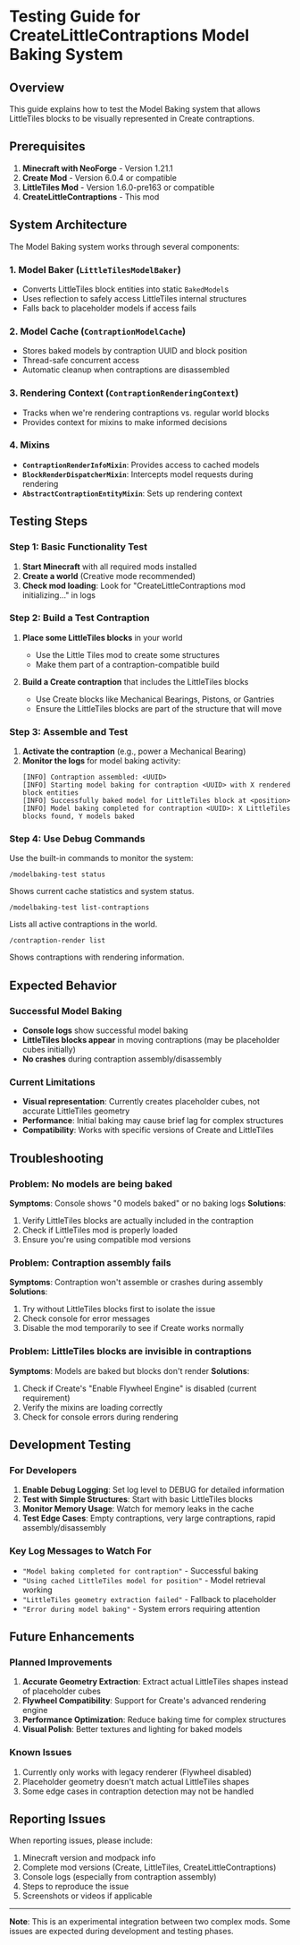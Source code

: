 # Testing Guide for CreateLittleContraptions Model Baking System

## Overview

This guide explains how to test the Model Baking system that allows LittleTiles blocks to be visually represented in Create contraptions.

## Prerequisites

1. **Minecraft with NeoForge** - Version 1.21.1
2. **Create Mod** - Version 6.0.4 or compatible
3. **LittleTiles Mod** - Version 1.6.0-pre163 or compatible
4. **CreateLittleContraptions** - This mod

## System Architecture

The Model Baking system works through several components:

### 1. Model Baker (`LittleTilesModelBaker`)
- Converts LittleTiles block entities into static `BakedModel`s
- Uses reflection to safely access LittleTiles internal structures
- Falls back to placeholder models if access fails

### 2. Model Cache (`ContraptionModelCache`)
- Stores baked models by contraption UUID and block position
- Thread-safe concurrent access
- Automatic cleanup when contraptions are disassembled

### 3. Rendering Context (`ContraptionRenderingContext`)
- Tracks when we're rendering contraptions vs. regular world blocks
- Provides context for mixins to make informed decisions

### 4. Mixins
- **`ContraptionRenderInfoMixin`**: Provides access to cached models
- **`BlockRenderDispatcherMixin`**: Intercepts model requests during rendering
- **`AbstractContraptionEntityMixin`**: Sets up rendering context

## Testing Steps

### Step 1: Basic Functionality Test

1. **Start Minecraft** with all required mods installed
2. **Create a world** (Creative mode recommended)
3. **Check mod loading**: Look for "CreateLittleContraptions mod initializing..." in logs

### Step 2: Build a Test Contraption

1. **Place some LittleTiles blocks** in your world
   - Use the Little Tiles mod to create some structures
   - Make them part of a contraption-compatible build

2. **Build a Create contraption** that includes the LittleTiles blocks
   - Use Create blocks like Mechanical Bearings, Pistons, or Gantries
   - Ensure the LittleTiles blocks are part of the structure that will move

### Step 3: Assemble and Test

1. **Activate the contraption** (e.g., power a Mechanical Bearing)
2. **Monitor the logs** for model baking activity:
   ```
   [INFO] Contraption assembled: <UUID>
   [INFO] Starting model baking for contraption <UUID> with X rendered block entities
   [INFO] Successfully baked model for LittleTiles block at <position>
   [INFO] Model baking completed for contraption <UUID>: X LittleTiles blocks found, Y models baked
   ```

### Step 4: Use Debug Commands

Use the built-in commands to monitor the system:

```
/modelbaking-test status
```
Shows current cache statistics and system status.

```
/modelbaking-test list-contraptions
```
Lists all active contraptions in the world.

```
/contraption-render list
```
Shows contraptions with rendering information.

## Expected Behavior

### Successful Model Baking
- **Console logs** show successful model baking
- **LittleTiles blocks appear** in moving contraptions (may be placeholder cubes initially)
- **No crashes** during contraption assembly/disassembly

### Current Limitations
- **Visual representation**: Currently creates placeholder cubes, not accurate LittleTiles geometry
- **Performance**: Initial baking may cause brief lag for complex structures
- **Compatibility**: Works with specific versions of Create and LittleTiles

## Troubleshooting

### Problem: No models are being baked
**Symptoms**: Console shows "0 models baked" or no baking logs
**Solutions**:
1. Verify LittleTiles blocks are actually included in the contraption
2. Check if LittleTiles mod is properly loaded
3. Ensure you're using compatible mod versions

### Problem: Contraption assembly fails
**Symptoms**: Contraption won't assemble or crashes during assembly
**Solutions**:
1. Try without LittleTiles blocks first to isolate the issue
2. Check console for error messages
3. Disable the mod temporarily to see if Create works normally

### Problem: LittleTiles blocks are invisible in contraptions
**Symptoms**: Models are baked but blocks don't render
**Solutions**:
1. Check if Create's "Enable Flywheel Engine" is disabled (current requirement)
2. Verify the mixins are loading correctly
3. Check for console errors during rendering

## Development Testing

### For Developers

1. **Enable Debug Logging**: Set log level to DEBUG for detailed information
2. **Test with Simple Structures**: Start with basic LittleTiles blocks
3. **Monitor Memory Usage**: Watch for memory leaks in the cache
4. **Test Edge Cases**: Empty contraptions, very large contraptions, rapid assembly/disassembly

### Key Log Messages to Watch For

- `"Model baking completed for contraption"` - Successful baking
- `"Using cached LittleTiles model for position"` - Model retrieval working
- `"LittleTiles geometry extraction failed"` - Fallback to placeholder
- `"Error during model baking"` - System errors requiring attention

## Future Enhancements

### Planned Improvements
1. **Accurate Geometry Extraction**: Extract actual LittleTiles shapes instead of placeholder cubes
2. **Flywheel Compatibility**: Support for Create's advanced rendering engine
3. **Performance Optimization**: Reduce baking time for complex structures
4. **Visual Polish**: Better textures and lighting for baked models

### Known Issues
1. Currently only works with legacy renderer (Flywheel disabled)
2. Placeholder geometry doesn't match actual LittleTiles shapes
3. Some edge cases in contraption detection may not be handled

## Reporting Issues

When reporting issues, please include:
1. Minecraft version and modpack info
2. Complete mod versions (Create, LittleTiles, CreateLittleContraptions)
3. Console logs (especially from contraption assembly)
4. Steps to reproduce the issue
5. Screenshots or videos if applicable

---

**Note**: This is an experimental integration between two complex mods. Some issues are expected during development and testing phases.
